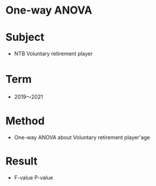 # One-way ANOVA
# Subject
* NTB Voluntary retirement player
# Term　
* 2019～2021
# Method
* One-way ANOVA about Voluntary retirement player'age
# Result
* F-value P-value
